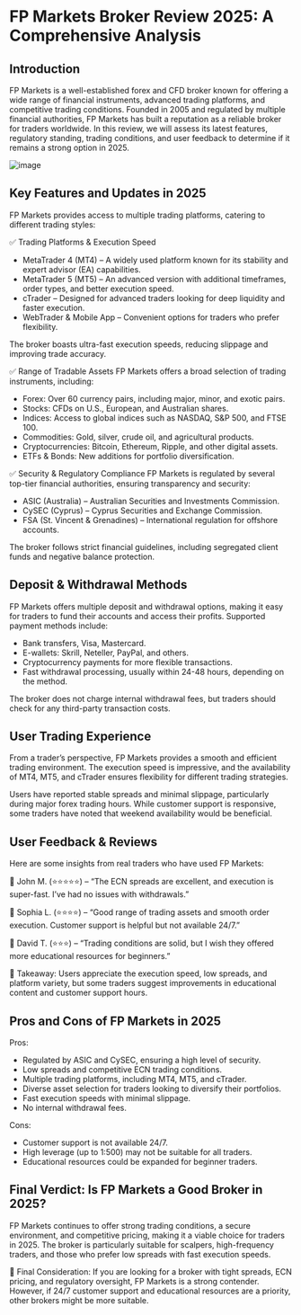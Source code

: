 FP Markets Broker Review 2025: A Comprehensive Analysis
======================================================

Introduction
------------

FP Markets is a well-established forex and CFD broker known for offering a wide range of financial instruments, advanced trading platforms, and competitive trading conditions. Founded in 2005 and regulated by multiple financial authorities, FP Markets has built a reputation as a reliable broker for traders worldwide. In this review, we will assess its latest features, regulatory standing, trading conditions, and user feedback to determine if it remains a strong option in 2025.


![image]()

Key Features and Updates in 2025
--------------------
FP Markets provides access to multiple trading platforms, catering to different trading styles:

✅ Trading Platforms & Execution Speed
- MetaTrader 4 (MT4) – A widely used platform known for its stability and expert advisor (EA) capabilities.
- MetaTrader 5 (MT5) – An advanced version with additional timeframes, order types, and better execution speed.
- cTrader – Designed for advanced traders looking for deep liquidity and faster execution.
- WebTrader & Mobile App – Convenient options for traders who prefer flexibility.


The broker boasts ultra-fast execution speeds, reducing slippage and improving trade accuracy.

✅ Range of Tradable Assets
FP Markets offers a broad selection of trading instruments, including:
- Forex: Over 60 currency pairs, including major, minor, and exotic pairs.
- Stocks: CFDs on U.S., European, and Australian shares.
- Indices: Access to global indices such as NASDAQ, S&P 500, and FTSE 100.
- Commodities: Gold, silver, crude oil, and agricultural products.
- Cryptocurrencies: Bitcoin, Ethereum, Ripple, and other digital assets.
- ETFs & Bonds: New additions for portfolio diversification.



✅ Security & Regulatory Compliance
FP Markets is regulated by several top-tier financial authorities, ensuring transparency and security:
- ASIC (Australia) – Australian Securities and Investments Commission.
- CySEC (Cyprus) – Cyprus Securities and Exchange Commission.
- FSA (St. Vincent & Grenadines) – International regulation for offshore accounts.

The broker follows strict financial guidelines, including segregated client funds and negative balance protection.


Deposit & Withdrawal Methods
-----------------------

FP Markets offers multiple deposit and withdrawal options, making it easy for traders to fund their accounts and access their profits. Supported payment methods include:
- Bank transfers, Visa, Mastercard.
- E-wallets: Skrill, Neteller, PayPal, and others.
- Cryptocurrency payments for more flexible transactions.
- Fast withdrawal processing, usually within 24-48 hours, depending on the method.

The broker does not charge internal withdrawal fees, but traders should check for any third-party transaction costs.

User Trading Experience
-----------------

From a trader’s perspective, FP Markets provides a smooth and efficient trading environment. The execution speed is impressive, and the availability of MT4, MT5, and cTrader ensures flexibility for different trading strategies.

Users have reported stable spreads and minimal slippage, particularly during major forex trading hours. While customer support is responsive, some traders have noted that weekend availability would be beneficial.



User Feedback & Reviews
-------------------

Here are some insights from real traders who have used FP Markets:

💬 John M. (⭐⭐⭐⭐⭐) – “The ECN spreads are excellent, and execution is super-fast. I’ve had no issues with withdrawals.”

💬 Sophia L. (⭐⭐⭐⭐) – “Good range of trading assets and smooth order execution. Customer support is helpful but not available 24/7.”

💬 David T. (⭐⭐⭐) – “Trading conditions are solid, but I wish they offered more educational resources for beginners.”

🚨 Takeaway: Users appreciate the execution speed, low spreads, and platform variety, but some traders suggest improvements in educational content and customer support hours.


Pros and Cons of FP Markets in 2025
-------------

Pros:
 - Regulated by ASIC and CySEC, ensuring a high level of security.
 - Low spreads and competitive ECN trading conditions.
 - Multiple trading platforms, including MT4, MT5, and cTrader.
 - Diverse asset selection for traders looking to diversify their portfolios.
 - Fast execution speeds with minimal slippage.
 - No internal withdrawal fees.

 Cons:
- Customer support is not available 24/7.
- High leverage (up to 1:500) may not be suitable for all traders.
- Educational resources could be expanded for beginner traders.



Final Verdict: Is FP Markets a Good Broker in 2025?
------------------------------------

FP Markets continues to offer strong trading conditions, a secure environment, and competitive pricing, making it a viable choice for traders in 2025. The broker is particularly suitable for scalpers, high-frequency traders, and those who prefer low spreads with fast execution speeds.

🚨 Final Consideration: If you are looking for a broker with tight spreads, ECN pricing, and regulatory oversight, FP Markets is a strong contender. However, if 24/7 customer support and educational resources are a priority, other brokers might be more suitable.

